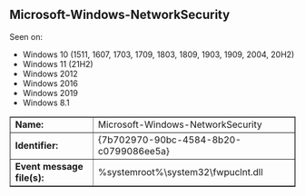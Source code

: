 ## Microsoft-Windows-NetworkSecurity

Seen on:
* Windows 10 (1511, 1607, 1703, 1709, 1803, 1809, 1903, 1909, 2004, 20H2)
* Windows 11 (21H2)
* Windows 2012
* Windows 2016
* Windows 2019
* Windows 8.1

<table border="1" class="docutils">
  <tbody>
    <tr>
      <td><b>Name:</b></td>
      <td>Microsoft-Windows-NetworkSecurity</td>
    </tr>
    <tr>
      <td><b>Identifier:</b></td>
      <td>{7b702970-90bc-4584-8b20-c0799086ee5a}</td>
    </tr>
    <tr>
      <td><b>Event message file(s):</b></td>
      <td>%systemroot%\system32\fwpuclnt.dll</td>
    </tr>
  </tbody>
</table>

&nbsp;

